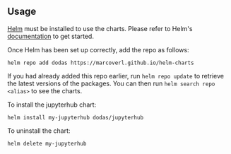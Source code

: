 ## Usage

[Helm](https://helm.sh) must be installed to use the charts.  Please refer to
Helm's [documentation](https://helm.sh/docs) to get started.

Once Helm has been set up correctly, add the repo as follows:

  `helm repo add dodas https://marcoverl.github.io/helm-charts`

If you had already added this repo earlier, run `helm repo update` to retrieve
the latest versions of the packages.  You can then run `helm search repo
<alias>` to see the charts.

To install the jupyterhub chart:

    helm install my-jupyterhub dodas/jupyterhub

To uninstall the chart:

    helm delete my-jupyterhub
